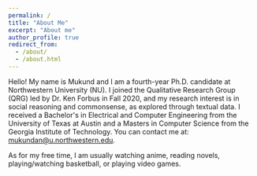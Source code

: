 ```yaml
---
permalink: /
title: "About Me"
excerpt: "About me"
author_profile: true
redirect_from:
  - /about/
  - /about.html
---
```


Hello! My name is Mukund and I am a fourth-year Ph.D. candidate at Northwestern University (NU). I joined the Qualitative Research Group (QRG) led by Dr. Ken Forbus in Fall 2020, and my research interest is in social reasoning and commonsense, as explored through textual data. I received a Bachelor's in Electrical and Computer Engineering from the University of Texas at Austin and a Masters in Computer Science from the Georgia Institute of Technology. You can contact me at: mukundan@u.northwestern.edu.

As for my free time, I am usually watching anime, reading novels, playing/watching basketball, or playing video games.
